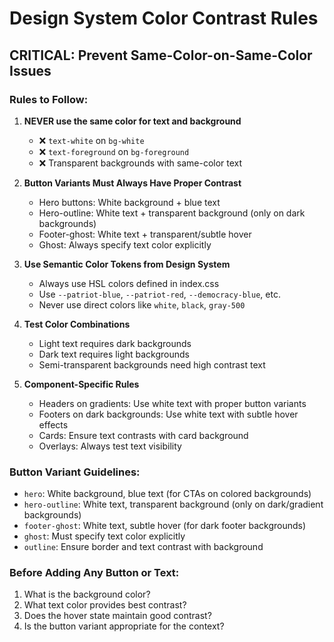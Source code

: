# Design System Color Contrast Rules

## CRITICAL: Prevent Same-Color-on-Same-Color Issues

### Rules to Follow:

1. **NEVER use the same color for text and background**
   - ❌ `text-white` on `bg-white`
   - ❌ `text-foreground` on `bg-foreground`
   - ❌ Transparent backgrounds with same-color text

2. **Button Variants Must Always Have Proper Contrast**
   - Hero buttons: White background + blue text
   - Hero-outline: White text + transparent background (only on dark backgrounds)
   - Footer-ghost: White text + transparent/subtle hover
   - Ghost: Always specify text color explicitly

3. **Use Semantic Color Tokens from Design System**
   - Always use HSL colors defined in index.css
   - Use `--patriot-blue`, `--patriot-red`, `--democracy-blue`, etc.
   - Never use direct colors like `white`, `black`, `gray-500`

4. **Test Color Combinations**
   - Light text requires dark backgrounds
   - Dark text requires light backgrounds  
   - Semi-transparent backgrounds need high contrast text

5. **Component-Specific Rules**
   - Headers on gradients: Use white text with proper button variants
   - Footers on dark backgrounds: Use white text with subtle hover effects
   - Cards: Ensure text contrasts with card background
   - Overlays: Always test text visibility

### Button Variant Guidelines:

- `hero`: White background, blue text (for CTAs on colored backgrounds)
- `hero-outline`: White text, transparent background (only on dark/gradient backgrounds)
- `footer-ghost`: White text, subtle hover (for dark footer backgrounds)
- `ghost`: Must specify text color explicitly
- `outline`: Ensure border and text contrast with background

### Before Adding Any Button or Text:
1. What is the background color?
2. What text color provides best contrast?
3. Does the hover state maintain good contrast?
4. Is the button variant appropriate for the context?